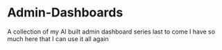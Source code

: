 # Admin-Dashboards
 A collection of my AI built admin dashboard series last to come I have so much here that I can use it all again
